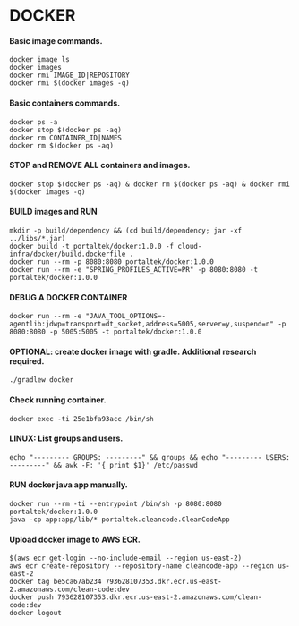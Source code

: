 # DOCKER
#### Basic image commands.
    docker image ls
    docker images
    docker rmi IMAGE_ID|REPOSITORY
    docker rmi $(docker images -q)
    
#### Basic containers commands.
    docker ps -a
    docker stop $(docker ps -aq)
    docker rm CONTAINER_ID|NAMES
    docker rm $(docker ps -aq)

#### STOP and REMOVE ALL containers and images.
    docker stop $(docker ps -aq) & docker rm $(docker ps -aq) & docker rmi $(docker images -q) 
    
#### BUILD images and RUN
    mkdir -p build/dependency && (cd build/dependency; jar -xf ../libs/*.jar)
    docker build -t portaltek/docker:1.0.0 -f cloud-infra/docker/build.dockerfile .
    docker run --rm -p 8080:8080 portaltek/docker:1.0.0
    docker run --rm -e "SPRING_PROFILES_ACTIVE=PR" -p 8080:8080 -t portaltek/docker:1.0.0

#### DEBUG A DOCKER CONTAINER
    docker run --rm -e "JAVA_TOOL_OPTIONS=-agentlib:jdwp=transport=dt_socket,address=5005,server=y,suspend=n" -p 8080:8080 -p 5005:5005 -t portaltek/docker:1.0.0
    
#### OPTIONAL: create docker image with gradle. Additional research required.
    ./gradlew docker

#### Check running container.
    docker exec -ti 25e1bfa93acc /bin/sh


#### LINUX: List groups and users.
    echo "--------- GROUPS: ---------" && groups && echo "--------- USERS: ---------" && awk -F: '{ print $1}' /etc/passwd

#### RUN docker java app manually.
    docker run --rm -ti --entrypoint /bin/sh -p 8080:8080 portaltek/docker:1.0.0
    java -cp app:app/lib/* portaltek.cleancode.CleanCodeApp
    
    
    
#### Upload docker image to AWS ECR.
    $(aws ecr get-login --no-include-email --region us-east-2)
    aws ecr create-repository --repository-name cleancode-app --region us-east-2
    docker tag be5ca67ab234 793628107353.dkr.ecr.us-east-2.amazonaws.com/clean-code:dev
    docker push 793628107353.dkr.ecr.us-east-2.amazonaws.com/clean-code:dev
    docker logout
    
    